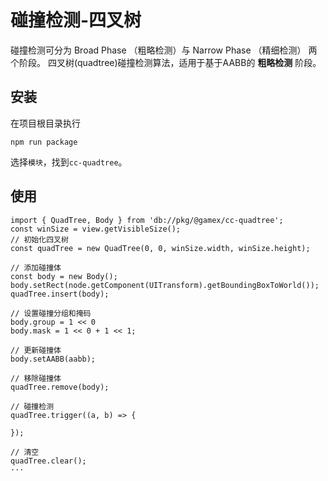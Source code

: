 # 碰撞检测-四叉树

碰撞检测可分为 Broad Phase （粗略检测）与 Narrow Phase （精细检测） 两个阶段。
四叉树(quadtree)碰撞检测算法，适用于基于AABB的 **粗略检测** 阶段。

## 安装

在项目根目录执行
```Shell
npm run package
```

选择```模块```，找到```cc-quadtree```。

## 使用

```TS
import { QuadTree, Body } from 'db://pkg/@gamex/cc-quadtree';
const winSize = view.getVisibleSize();
// 初始化四叉树
const quadTree = new QuadTree(0, 0, winSize.width, winSize.height);

// 添加碰撞体
const body = new Body();
body.setRect(node.getComponent(UITransform).getBoundingBoxToWorld());
quadTree.insert(body);

// 设置碰撞分组和掩码
body.group = 1 << 0
body.mask = 1 << 0 + 1 << 1;

// 更新碰撞体
body.setAABB(aabb);

// 移除碰撞体
quadTree.remove(body);

// 碰撞检测
quadTree.trigger((a, b) => {

});

// 清空
quadTree.clear();
···
```

